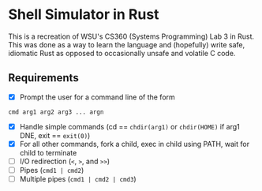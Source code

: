 # Shell Simulator in Rust
This is a recreation of WSU's CS360 (Systems Programming) Lab 3 in Rust. This was done as a way to learn the language and (hopefully) write safe, idiomatic Rust as opposed to occasionally unsafe and volatile C code.

## Requirements
- [X] Prompt the user for a command line of the form
```
cmd arg1 arg2 arg3 ... argn
```
- [X] Handle simple commands (cd == `chdir(arg1)` or `chdir(HOME)` if arg1 DNE, exit == `exit(0)`)
- [X] For all other commands, fork a child, exec in child using PATH, wait for child to terminate
- [ ] I/O redirection (`<`, `>`, and `>>`)
- [ ] Pipes (`cmd1 | cmd2`)
- [ ] Multiple pipes (`cmd1 | cmd2 | cmd3`)
